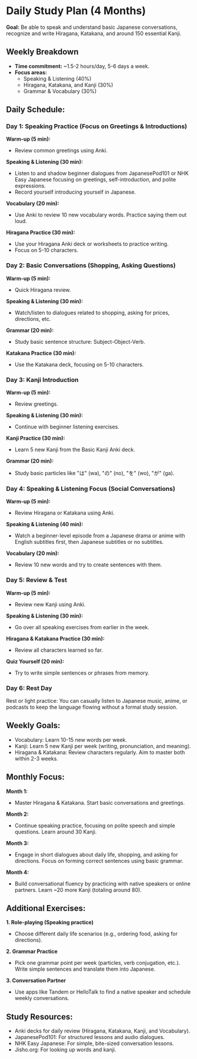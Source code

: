 # Daily Study Plan (4 Months)

**Goal:** Be able to speak and understand basic Japanese conversations, recognize and write Hiragana, Katakana, and around 150 essential Kanji.

## Weekly Breakdown
- **Time commitment:** ~1.5-2 hours/day, 5-6 days a week.
- **Focus areas:**
  - Speaking & Listening (40%)
  - Hiragana, Katakana, and Kanji (30%)
  - Grammar & Vocabulary (30%)

## Daily Schedule:

### Day 1: Speaking Practice (Focus on Greetings & Introductions)

**Warm-up (5 min):**
- Review common greetings using Anki.

**Speaking & Listening (30 min):**
- Listen to and shadow beginner dialogues from JapanesePod101 or NHK Easy Japanese focusing on greetings, self-introduction, and polite expressions.
- Record yourself introducing yourself in Japanese.

**Vocabulary (20 min):**
- Use Anki to review 10 new vocabulary words. Practice saying them out loud.

**Hiragana Practice (30 min):**
- Use your Hiragana Anki deck or worksheets to practice writing.
- Focus on 5-10 characters.

### Day 2: Basic Conversations (Shopping, Asking Questions)

**Warm-up (5 min):**
- Quick Hiragana review.

**Speaking & Listening (30 min):**
- Watch/listen to dialogues related to shopping, asking for prices, directions, etc.

**Grammar (20 min):**
- Study basic sentence structure: Subject-Object-Verb.

**Katakana Practice (30 min):**
- Use the Katakana deck, focusing on 5-10 characters.

### Day 3: Kanji Introduction

**Warm-up (5 min):**
- Review greetings.

**Speaking & Listening (30 min):**
- Continue with beginner listening exercises.

**Kanji Practice (30 min):**
- Learn 5 new Kanji from the Basic Kanji Anki deck.

**Grammar (20 min):**
- Study basic particles like "は" (wa), "の" (no), "を" (wo), "が" (ga).

### Day 4: Speaking & Listening Focus (Social Conversations)

**Warm-up (5 min):**
- Review Hiragana or Katakana using Anki.

**Speaking & Listening (40 min):**
- Watch a beginner-level episode from a Japanese drama or anime with English subtitles first, then Japanese subtitles or no subtitles.

**Vocabulary (20 min):**
- Review 10 new words and try to create sentences with them.

### Day 5: Review & Test

**Warm-up (5 min):**
- Review new Kanji using Anki.

**Speaking & Listening (30 min):**
- Go over all speaking exercises from earlier in the week.

**Hiragana & Katakana Practice (30 min):**
- Review all characters learned so far.

**Quiz Yourself (20 min):**
- Try to write simple sentences or phrases from memory.

### Day 6: Rest Day

Rest or light practice: You can casually listen to Japanese music, anime, or podcasts to keep the language flowing without a formal study session.

## Weekly Goals:

- Vocabulary: Learn 10-15 new words per week.
- Kanji: Learn 5 new Kanji per week (writing, pronunciation, and meaning).
- Hiragana & Katakana: Review characters regularly. Aim to master both within 2-3 weeks.

## Monthly Focus:

**Month 1:**
- Master Hiragana & Katakana. Start basic conversations and greetings.

**Month 2:**
- Continue speaking practice, focusing on polite speech and simple questions. Learn around 30 Kanji.

**Month 3:**
- Engage in short dialogues about daily life, shopping, and asking for directions. Focus on forming correct sentences using basic grammar.

**Month 4:**
- Build conversational fluency by practicing with native speakers or online partners. Learn ~20 more Kanji (totaling around 80).

## Additional Exercises:

**1. Role-playing (Speaking practice)**
- Choose different daily life scenarios (e.g., ordering food, asking for directions).

**2. Grammar Practice**
- Pick one grammar point per week (particles, verb conjugation, etc.). Write simple sentences and translate them into Japanese.

**3. Conversation Partner**
- Use apps like Tandem or HelloTalk to find a native speaker and schedule weekly conversations.

## Study Resources:
- Anki decks for daily review (Hiragana, Katakana, Kanji, and Vocabulary).
- JapanesePod101: For structured lessons and audio dialogues.
- NHK Easy Japanese: For simple, bite-sized conversation lessons.
- Jisho.org: For looking up words and kanji.

